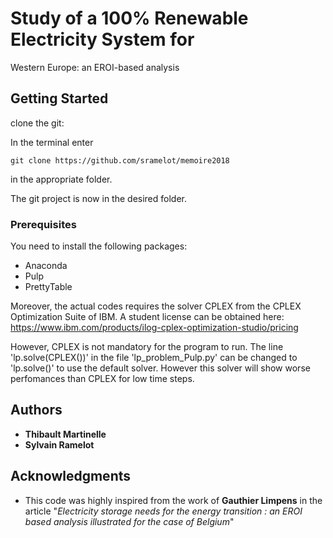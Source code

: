 
# Study of a 100% Renewable Electricity System for
Western Europe: an EROI-based analysis



## Getting Started

clone the git: 

In the terminal enter

```
git clone https://github.com/sramelot/memoire2018
```
	
in the appropriate folder.

The git project is now in the desired folder.

### Prerequisites

You need to install the following packages:

* Anaconda 
* Pulp
* PrettyTable

Moreover, the actual codes requires the solver CPLEX from the CPLEX Optimization Suite of IBM. 
A student license can be obtained here: https://www.ibm.com/products/ilog-cplex-optimization-studio/pricing

However, CPLEX is not mandatory for the program to run. The line 'lp.solve(CPLEX())' in the file 'lp_problem_Pulp.py' can be changed to 
'lp.solve()' to use the default solver. However this solver will show worse perfomances than CPLEX for low time steps.


## Authors

* **Thibault Martinelle**
* **Sylvain Ramelot**


## Acknowledgments

* This code was highly inspired from the work of **Gauthier Limpens** in the article "*Electricity storage needs for the energy transition : an EROI based analysis
illustrated for the case of Belgium*"

